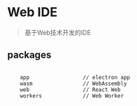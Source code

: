# Web IDE

> 基于Web技术开发的IDE

## packages

```

    app                 // electron app
    wasm                // WebAssembly
    web                 // React Web
    workers             // Web Worker

```


